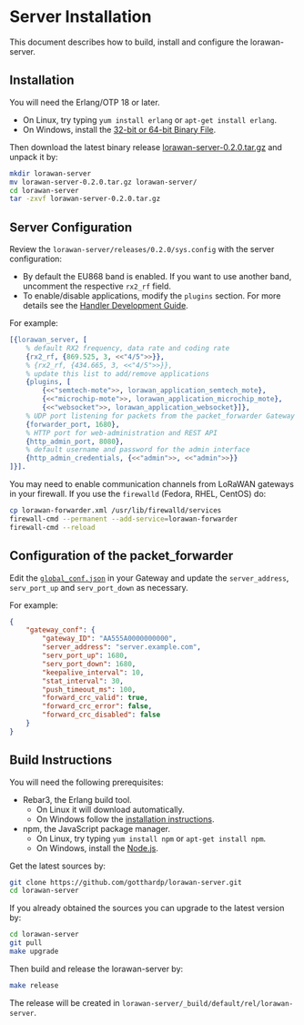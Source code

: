 # Server Installation

This document describes how to build, install and configure the lorawan-server.

## Installation

You will need the Erlang/OTP 18 or later.
 * On Linux, try typing `yum install erlang` or `apt-get install erlang`.
 * On Windows, install the [32-bit or 64-bit Binary File](http://www.erlang.org/downloads).

Then download the latest binary release
[lorawan-server-0.2.0.tar.gz](https://github.com/gotthardp/lorawan-server/releases)
and unpack it by:
```bash
mkdir lorawan-server
mv lorawan-server-0.2.0.tar.gz lorawan-server/
cd lorawan-server
tar -zxvf lorawan-server-0.2.0.tar.gz
```

## Server Configuration

Review the `lorawan-server/releases/0.2.0/sys.config` with the server configuration:
 * By default the EU868 band is enabled. If you want to use another band,
   uncomment the respective `rx2_rf` field.
 * To enable/disable applications, modify the `plugins` section. For more details
   see the [Handler Development Guide](Handlers.md).

For example:
```erlang
[{lorawan_server, [
    % default RX2 frequency, data rate and coding rate
    {rx2_rf, {869.525, 3, <<"4/5">>}},
    % {rx2_rf, {434.665, 3, <<"4/5">>}},
    % update this list to add/remove applications
    {plugins, [
        {<<"semtech-mote">>, lorawan_application_semtech_mote},
        {<<"microchip-mote">>, lorawan_application_microchip_mote},
        {<<"websocket">>, lorawan_application_websocket}]},
    % UDP port listening for packets from the packet_forwarder Gateway
    {forwarder_port, 1680},
    % HTTP port for web-administration and REST API
    {http_admin_port, 8080},
    % default username and password for the admin interface
    {http_admin_credentials, {<<"admin">>, <<"admin">>}}
]}].
```

You may need to enable communication channels from LoRaWAN gateways in your firewall.
If you use the `firewalld` (Fedora, RHEL, CentOS) do:
```bash
cp lorawan-forwarder.xml /usr/lib/firewalld/services
firewall-cmd --permanent --add-service=lorawan-forwarder
firewall-cmd --reload
```

## Configuration of the packet_forwarder

Edit the [`global_conf.json`](https://github.com/Lora-net/packet_forwarder/blob/master/lora_pkt_fwd/global_conf.json)
in your Gateway and update the `server_address`, `serv_port_up` and `serv_port_down` as necessary.

For example:
```json
{
    "gateway_conf": {
        "gateway_ID": "AA555A0000000000",
        "server_address": "server.example.com",
        "serv_port_up": 1680,
        "serv_port_down": 1680,
        "keepalive_interval": 10,
        "stat_interval": 30,
        "push_timeout_ms": 100,
        "forward_crc_valid": true,
        "forward_crc_error": false,
        "forward_crc_disabled": false
    }
}
```

## Build Instructions

You will need the following prerequisites:
 * Rebar3, the Erlang build tool.
   * On Linux it will download automatically.
   * On Windows follow the [installation instructions](https://www.rebar3.org/docs/getting-started).
 * npm, the JavaScript package manager.
   * On Linux, try typing `yum install npm` or `apt-get install npm`.
   * On Windows, install the [Node.js](https://nodejs.org/en/).

Get the latest sources by:
```bash
git clone https://github.com/gotthardp/lorawan-server.git
cd lorawan-server
```

If you already obtained the sources you can upgrade to the latest version by:
```bash
cd lorawan-server
git pull
make upgrade
```

Then build and release the lorawan-server by:
```bash
make release
```

The release will be created in `lorawan-server/_build/default/rel/lorawan-server`.
